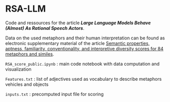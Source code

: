 # RSA-LLM
Code and ressources for the article ***Large Language Models Behave (Almost) As Rational Speech Actors***.

Data on the used metaphors and their human interpretation can be found as electronic supplementary material of the article [Semantic properties, aptness, familiarity, conventionality, and interpretive diversity scores for 84 metaphors and similes](https://link.springer.com/article/10.3758/s13428-014-0502-y).

`RSA_score_public.ipynb` : main code notebook with data computation and visualization

`Features.txt` : list of adjectives used as vocabulary to describe metaphors vehicles and objects

`inputs.txt` : precomputed input file for scoring

